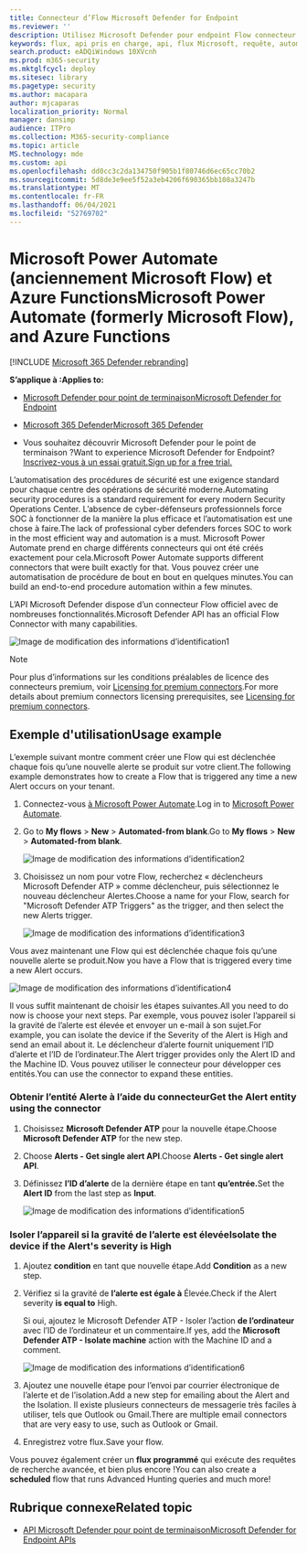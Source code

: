 ```yaml
---
title: Connecteur d’Flow Microsoft Defender for Endpoint
ms.reviewer: ''
description: Utilisez Microsoft Defender pour endpoint Flow connecteur pour automatiser la sécurité et créer un flux qui sera déclenché chaque fois qu’une nouvelle alerte se produit sur votre client.
keywords: flux, api pris en charge, api, flux Microsoft, requête, automatisation
search.product: eADQiWindows 10XVcnh
ms.prod: m365-security
ms.mktglfcycl: deploy
ms.sitesec: library
ms.pagetype: security
ms.author: macapara
author: mjcaparas
localization_priority: Normal
manager: dansimp
audience: ITPro
ms.collection: M365-security-compliance
ms.topic: article
MS.technology: mde
ms.custom: api
ms.openlocfilehash: dd0cc3c2da134750f905b1f80746d6ec65cc70b2
ms.sourcegitcommit: 5d8de3e9ee5f52a3eb4206f690365bb108a3247b
ms.translationtype: MT
ms.contentlocale: fr-FR
ms.lasthandoff: 06/04/2021
ms.locfileid: "52769702"
---
```

# <a name="microsoft-power-automate-formerly-microsoft-flow-and-azure-functions"></a><span data-ttu-id="c8600-104">Microsoft Power Automate (anciennement Microsoft Flow) et Azure Functions</span><span class="sxs-lookup"><span data-stu-id="c8600-104">Microsoft Power Automate (formerly Microsoft Flow), and Azure Functions</span></span>

[!INCLUDE [Microsoft 365 Defender rebranding](../../includes/microsoft-defender.md)]

<span data-ttu-id="c8600-105">**S’applique à :**</span><span class="sxs-lookup"><span data-stu-id="c8600-105">**Applies to:**</span></span>
- [<span data-ttu-id="c8600-106">Microsoft Defender pour point de terminaison</span><span class="sxs-lookup"><span data-stu-id="c8600-106">Microsoft Defender for Endpoint</span></span>](https://go.microsoft.com/fwlink/p/?linkid=2154037)
- [<span data-ttu-id="c8600-107">Microsoft 365 Defender</span><span class="sxs-lookup"><span data-stu-id="c8600-107">Microsoft 365 Defender</span></span>](https://go.microsoft.com/fwlink/?linkid=2118804)


- <span data-ttu-id="c8600-108">Vous souhaitez découvrir Microsoft Defender pour le point de terminaison ?</span><span class="sxs-lookup"><span data-stu-id="c8600-108">Want to experience Microsoft Defender for Endpoint?</span></span> [<span data-ttu-id="c8600-109">Inscrivez-vous à un essai gratuit.</span><span class="sxs-lookup"><span data-stu-id="c8600-109">Sign up for a free trial.</span></span>](https://www.microsoft.com/microsoft-365/windows/microsoft-defender-atp?ocid=docs-wdatp-exposedapis-abovefoldlink) 

<span data-ttu-id="c8600-110">L’automatisation des procédures de sécurité est une exigence standard pour chaque centre des opérations de sécurité moderne.</span><span class="sxs-lookup"><span data-stu-id="c8600-110">Automating security procedures is a standard requirement for every modern Security Operations Center.</span></span> <span data-ttu-id="c8600-111">L’absence de cyber-défenseurs professionnels force SOC à fonctionner de la manière la plus efficace et l’automatisation est une chose à faire.</span><span class="sxs-lookup"><span data-stu-id="c8600-111">The lack of professional cyber defenders forces SOC to work in the most efficient way and automation is a must.</span></span> <span data-ttu-id="c8600-112">Microsoft Power Automate prend en charge différents connecteurs qui ont été créés exactement pour cela.</span><span class="sxs-lookup"><span data-stu-id="c8600-112">Microsoft Power Automate supports different connectors that were built exactly for that.</span></span> <span data-ttu-id="c8600-113">Vous pouvez créer une automatisation de procédure de bout en bout en quelques minutes.</span><span class="sxs-lookup"><span data-stu-id="c8600-113">You can build an end-to-end procedure automation within a few minutes.</span></span>

<span data-ttu-id="c8600-114">L’API Microsoft Defender dispose d’un connecteur Flow officiel avec de nombreuses fonctionnalités.</span><span class="sxs-lookup"><span data-stu-id="c8600-114">Microsoft Defender API has an official Flow Connector with many capabilities.</span></span>

![Image de modification des informations d’identification1](images/api-flow-0.png)

> [!NOTE]
> <span data-ttu-id="c8600-116">Pour plus d’informations sur les conditions préalables de licence des connecteurs premium, voir [Licensing for premium connectors](https://docs.microsoft.com/power-automate/triggers-introduction#licensing-for-premium-connectors).</span><span class="sxs-lookup"><span data-stu-id="c8600-116">For more details about premium connectors licensing prerequisites, see [Licensing for premium connectors](https://docs.microsoft.com/power-automate/triggers-introduction#licensing-for-premium-connectors).</span></span>


## <a name="usage-example"></a><span data-ttu-id="c8600-117">Exemple d'utilisation</span><span class="sxs-lookup"><span data-stu-id="c8600-117">Usage example</span></span>

<span data-ttu-id="c8600-118">L’exemple suivant montre comment créer une Flow qui est déclenchée chaque fois qu’une nouvelle alerte se produit sur votre client.</span><span class="sxs-lookup"><span data-stu-id="c8600-118">The following example demonstrates how to create a Flow that is triggered any time a new Alert occurs on your tenant.</span></span>

1. <span data-ttu-id="c8600-119">Connectez-vous [à Microsoft Power Automate](https://flow.microsoft.com).</span><span class="sxs-lookup"><span data-stu-id="c8600-119">Log in to [Microsoft Power Automate](https://flow.microsoft.com).</span></span>

2. <span data-ttu-id="c8600-120">Go to **My flows**  >  **New**  >  **Automated-from blank**.</span><span class="sxs-lookup"><span data-stu-id="c8600-120">Go to **My flows** > **New** > **Automated-from blank**.</span></span>

    ![Image de modification des informations d’identification2](images/api-flow-1.png)

3. <span data-ttu-id="c8600-122">Choisissez un nom pour votre Flow, recherchez « déclencheurs Microsoft Defender ATP » comme déclencheur, puis sélectionnez le nouveau déclencheur Alertes.</span><span class="sxs-lookup"><span data-stu-id="c8600-122">Choose a name for your Flow, search for "Microsoft Defender ATP Triggers" as the trigger, and then select the new Alerts trigger.</span></span>

    ![Image de modification des informations d’identification3](images/api-flow-2.png)

<span data-ttu-id="c8600-124">Vous avez maintenant une Flow qui est déclenchée chaque fois qu’une nouvelle alerte se produit.</span><span class="sxs-lookup"><span data-stu-id="c8600-124">Now you have a Flow that is triggered every time a new Alert occurs.</span></span>

![Image de modification des informations d’identification4](images/api-flow-3.png)

<span data-ttu-id="c8600-126">Il vous suffit maintenant de choisir les étapes suivantes.</span><span class="sxs-lookup"><span data-stu-id="c8600-126">All you need to do now is choose your next steps.</span></span>
<span data-ttu-id="c8600-127">Par exemple, vous pouvez isoler l’appareil si la gravité de l’alerte est élevée et envoyer un e-mail à son sujet.</span><span class="sxs-lookup"><span data-stu-id="c8600-127">For example, you can isolate the device if the Severity of the Alert is High and send an email about it.</span></span>
<span data-ttu-id="c8600-128">Le déclencheur d’alerte fournit uniquement l’ID d’alerte et l’ID de l’ordinateur.</span><span class="sxs-lookup"><span data-stu-id="c8600-128">The Alert trigger provides only the Alert ID and the Machine ID.</span></span> <span data-ttu-id="c8600-129">Vous pouvez utiliser le connecteur pour développer ces entités.</span><span class="sxs-lookup"><span data-stu-id="c8600-129">You can use the connector to expand these entities.</span></span>

### <a name="get-the-alert-entity-using-the-connector"></a><span data-ttu-id="c8600-130">Obtenir l’entité Alerte à l’aide du connecteur</span><span class="sxs-lookup"><span data-stu-id="c8600-130">Get the Alert entity using the connector</span></span>

1. <span data-ttu-id="c8600-131">Choisissez **Microsoft Defender ATP** pour la nouvelle étape.</span><span class="sxs-lookup"><span data-stu-id="c8600-131">Choose **Microsoft Defender ATP** for the new step.</span></span>

2. <span data-ttu-id="c8600-132">Choose **Alerts - Get single alert API**.</span><span class="sxs-lookup"><span data-stu-id="c8600-132">Choose **Alerts - Get single alert API**.</span></span>

3. <span data-ttu-id="c8600-133">Définissez **l’ID d’alerte** de la dernière étape en tant **qu’entrée.**</span><span class="sxs-lookup"><span data-stu-id="c8600-133">Set the **Alert ID** from the last step as **Input**.</span></span>

    ![Image de modification des informations d’identification5](images/api-flow-4.png)

### <a name="isolate-the-device-if-the-alerts-severity-is-high"></a><span data-ttu-id="c8600-135">Isoler l’appareil si la gravité de l’alerte est élevée</span><span class="sxs-lookup"><span data-stu-id="c8600-135">Isolate the device if the Alert's severity is High</span></span>

1. <span data-ttu-id="c8600-136">Ajoutez **condition** en tant que nouvelle étape.</span><span class="sxs-lookup"><span data-stu-id="c8600-136">Add **Condition** as a new step.</span></span>

2. <span data-ttu-id="c8600-137">Vérifiez si la gravité de **l’alerte est égale à** Élevée.</span><span class="sxs-lookup"><span data-stu-id="c8600-137">Check if the Alert severity **is equal to** High.</span></span>

   <span data-ttu-id="c8600-138">Si oui, ajoutez le Microsoft Defender ATP - Isoler l’action **de l’ordinateur** avec l’ID de l’ordinateur et un commentaire.</span><span class="sxs-lookup"><span data-stu-id="c8600-138">If yes, add the **Microsoft Defender ATP - Isolate machine** action with the Machine ID and a comment.</span></span>

    ![Image de modification des informations d’identification6](images/api-flow-5.png)

3. <span data-ttu-id="c8600-140">Ajoutez une nouvelle étape pour l’envoi par courrier électronique de l’alerte et de l’isolation.</span><span class="sxs-lookup"><span data-stu-id="c8600-140">Add a new step for emailing about the Alert and the Isolation.</span></span> <span data-ttu-id="c8600-141">Il existe plusieurs connecteurs de messagerie très faciles à utiliser, tels que Outlook ou Gmail.</span><span class="sxs-lookup"><span data-stu-id="c8600-141">There are multiple email connectors that are very easy to use, such as Outlook or Gmail.</span></span>

4. <span data-ttu-id="c8600-142">Enregistrez votre flux.</span><span class="sxs-lookup"><span data-stu-id="c8600-142">Save your flow.</span></span>

<span data-ttu-id="c8600-143">Vous pouvez également créer un **flux programmé** qui exécute des requêtes de recherche avancée, et bien plus encore !</span><span class="sxs-lookup"><span data-stu-id="c8600-143">You can also create a **scheduled** flow that runs Advanced Hunting queries and much more!</span></span>

## <a name="related-topic"></a><span data-ttu-id="c8600-144">Rubrique connexe</span><span class="sxs-lookup"><span data-stu-id="c8600-144">Related topic</span></span>
- [<span data-ttu-id="c8600-145">API Microsoft Defender pour point de terminaison</span><span class="sxs-lookup"><span data-stu-id="c8600-145">Microsoft Defender for Endpoint APIs</span></span>](apis-intro.md)
